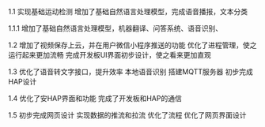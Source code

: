 1.1
    实现基础运动检测
    增加了基础自然语言处理模型，完成语音播报，文本分类

1.1.1 增加了基础自然语言处理模型，机器翻译、问答系统、语音识别、

1.2
    增加了视频保存上云，并在用户微信小程序推送的功能
    优化了进程管理，使之运行起来更加流畅
    完成开发板UI界面初步设计，使之看来更加直观

1.3
    优化了语音转文字接口，提升效率
    本地语音识别
    搭建MQTT服务器
    初步完成HAP设计

1.4
    优化了安HAP界面和功能
    完成了开发板和HAP的通信

1.5
    初步完成网页设计
    实现数据的推流和拉流
    优化了流程
    优化了网页界面设计






